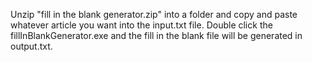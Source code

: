 Unzip "fill in the blank generator.zip" into a folder and copy and paste whatever article you want into the input.txt file. Double click the fillInBlankGenerator.exe and the fill in the blank file will be generated in output.txt.